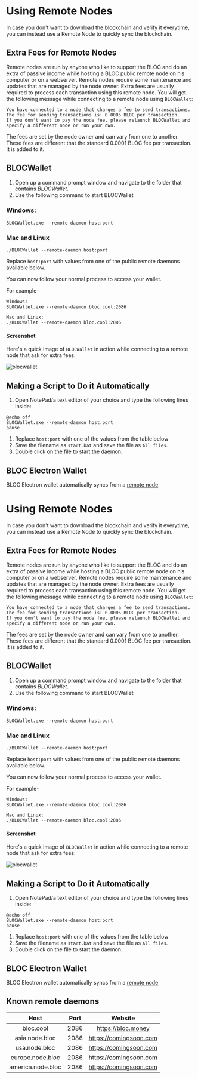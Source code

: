# Using Remote Nodes

In case you don't want to download the blockchain and verify it everytime, you can instead use a Remote Node to quickly sync the blockchain.

## Extra Fees for Remote Nodes

Remote nodes are run by anyone who like to support the BLOC and do an extra of passive income while hosting a BLOC public remote node on his computer or on a webserver. Remote nodes require some maintenance and updates that are managed by the node owner. Extra fees are usually required to process each transaction using this remote node. You will get the following message while connecting to a remote node using `BLOCWallet`:

```
You have connected to a node that charges a fee to send transactions.
The fee for sending transactions is: 0.0005 BLOC per transaction. 
If you don't want to pay the node fee, please relaunch BLOCWallet and specify a different node or run your own.
```
The fees are set by the node owner and can vary from one to another. These fees are different that the standard 0.0001 BLOC fee per transaction. It is added to it.

## BLOCWallet

1. Open up a command prompt window and navigate to the folder that contains *BLOCWallet*.
2. Use the following command to start BLOCWallet  

### Windows:

```
BLOCWallet.exe --remote-daemon host:port
```

### Mac and Linux

```
./BLOCWallet --remote-daemon host:port
```

Replace `host:port` with values from one of the public remote daemons available below.

You can now follow your normal process to access your wallet.

For example-

```
Windows:
BLOCWallet.exe --remote-daemon bloc.cool:2086

Mac and Linux:
./BLOCWallet --remote-daemon bloc.cool:2086
```
#### Screenshot

Here's a quick image of `BLOCWallet` in action while connecting to a remote node that ask for extra fees:

![blocwallet](/images/guides/Wallets//RemoteNode/bloc-wallet-connect-remote-node.png)


## Making a Script to Do it Automatically

1. Open NotePad/a text editor of your choice and type the following lines inside:

```text
@echo off
BLOCWallet.exe --remote-daemon host:port
pause
```

1. Replace `host:port` with one of the values from the table below
2. Save the filename as `start.bat` and save the file as `All files`.
3. Double click on the file to start the daemon.

## BLOC Electron Wallet

BLOC Electron wallet automatically syncs from a [remote node](../Using-nest-wallet#synchronizing-the-blockchain)
# Using Remote Nodes

In case you don't want to download the blockchain and verify it everytime, you can instead use a Remote Node to quickly sync the blockchain.

## Extra Fees for Remote Nodes

Remote nodes are run by anyone who like to support the BLOC and do an extra of passive income while hosting a BLOC public remote node on his computer or on a webserver. Remote nodes require some maintenance and updates that are managed by the node owner. Extra fees are usually required to process each transaction using this remote node. You will get the following message while connecting to a remote node using `BLOCWallet`:

```
You have connected to a node that charges a fee to send transactions.
The fee for sending transactions is: 0.0005 BLOC per transaction. 
If you don't want to pay the node fee, please relaunch BLOCWallet and specify a different node or run your own.
```
The fees are set by the node owner and can vary from one to another. These fees are different that the standard 0.0001 BLOC fee per transaction. It is added to it.

## BLOCWallet

1. Open up a command prompt window and navigate to the folder that contains *BLOCWallet*.
2. Use the following command to start BLOCWallet  

### Windows:

```
BLOCWallet.exe --remote-daemon host:port
```

### Mac and Linux

```
./BLOCWallet --remote-daemon host:port
```

Replace `host:port` with values from one of the public remote daemons available below.

You can now follow your normal process to access your wallet.

For example-

```
Windows:
BLOCWallet.exe --remote-daemon bloc.cool:2086

Mac and Linux:
./BLOCWallet --remote-daemon bloc.cool:2086
```
#### Screenshot

Here's a quick image of `BLOCWallet` in action while connecting to a remote node that ask for extra fees:

![blocwallet](/images/guides/Wallets//RemoteNode/bloc-wallet-connect-remote-node.png)


## Making a Script to Do it Automatically

1. Open NotePad/a text editor of your choice and type the following lines inside:

```text
@echo off
BLOCWallet.exe --remote-daemon host:port
pause
```

1. Replace `host:port` with one of the values from the table below
2. Save the filename as `start.bat` and save the file as `All files`.
3. Double click on the file to start the daemon.

## BLOC Electron Wallet

BLOC Electron wallet automatically syncs from a [remote node](../Using-nest-wallet#synchronizing-the-blockchain)

## Known remote daemons

|         Host         | Port  |        Website        |
| :------------------: | :---: | :-------------------: |
| bloc.cool | 2086 | https://bloc.money |
| asia.node.bloc | 2086 | https://comingsoon.com |
| usa.node.bloc | 2086 | https://comingsoon.com |
| europe.node.bloc | 2086 | https://comingsoon.com |
| america.node.bloc | 2086 | https://comingsoon.com |
